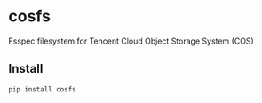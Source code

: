 # cosfs

Fsspec filesystem for Tencent Cloud Object Storage System (COS)

## Install

```bash
pip install cosfs
```